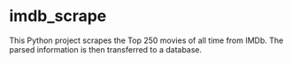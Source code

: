# imdb_scrape
This Python project scrapes the Top 250 movies of all time from IMDb. The parsed information is then transferred to a database.
